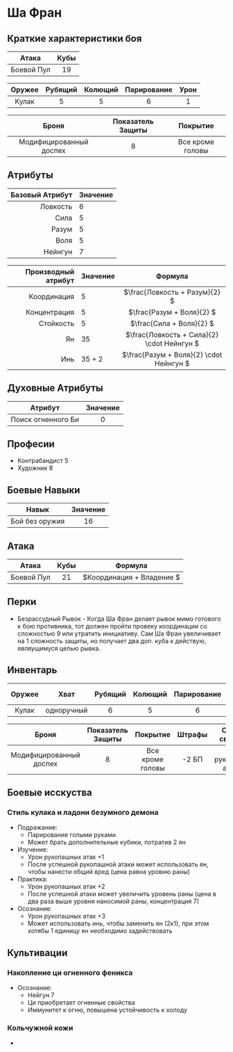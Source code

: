 # Ша Фран

## Краткие характеристики боя

| Атака      | Кубы |
|:----------:|:----:|
| Боевой Пул | 19   | 

| Оружее               | Рубящий | Колющий | Парирование | Урон  |
|:--------------------:|:-------:|:-------:|:-----------:|:-----:|
| Кулак                | 5       | 5       | 6           | 1     |

| Броня                   | Показатель Защиты | Покрытие         |
|:-----------------------:|:-----------------:|:----------------:|
| Модифицированный доспех | 8                 | Все кроме головы |

## Атрибуты

| Базовый Атрибут  | Значение |
|-----------------:|:---------|
| Ловкость         |    6     |
| Сила             |    5     |
| Разум            |    5     |
| Воля             |    5     |
| Нейнгун          |    7     |

| Производный атрибут | Значение | Формула                                     |
|--------------------:|:---------|:-------------------------------------------:|
| Координация         | 5        | $\frac{Ловкость + Разум}{2}               $ |
| Концентрация        | 5        | $\frac{Разум + Воля}{2}                   $ |
| Стойкость           | 5        | $\frac{Сила + Воля}{2}                    $ |
| Ян                  | 35       | $\frac{Ловкость + Сила}{2} \cdot Нейнгун  $ |
| Инь                 | 35 + 2   | $\frac{Разум + Воля}{2} \cdot Нейнгун     $ |

## Духовные Атрибуты

| Атрибут            | Значение |
|:------------------:|:--------:|
| Поиск огненного Би |   0      |

## Професии

+ Контрабандист 5
+ Художник 8

## Боевые Навыки

| Навык                  | Значение |
|:----------------------:|:--------:|
| Бой без оружия         | 16       |

## Атака

| Атака      | Кубы | Формула                    |
|:----------:|:----:|:--------------------------:|
| Боевой Пул | 21   | $Координация + Владение $ |

## Перки

+ Безрассудный Рывок - Когда Ша Фран делает рывок мимо готового к бою противника, тот должен пройти провеку координации со сложностью 9 или утратить инициативу. Сам Ша Фран увеличивает на 1 сложность защиты, но получает два доп. куба к действую, являущимуся целью рывка.

## Инвентарь

| Оружее               | Хват              | Рубящий | Колющий | Парирование | Урон  | Особые Свойства              |
|:--------------------:|:-----------------:|:-------:|:-------:|:-----------:|:-----:|:----------------------------:|
| Кулак                | одноручный        | 6       | 5       | 6           | -3    |                              |

| Броня                   | Показатель Защиты | Покрытие         | Штрафы | Особые свойства             |
|:-----------------------:|:-----------------:|:----------------:|:------:|:---------------------------:|
| Модифицированный доспех | 8                 | Все кроме головы | -2 БП  | Урон рукопашных атак $+1$   |

## Боевые исскуства

### Стиль кулака и ладони безумного демона

+ Подражание:
  + Парирование голыми руками
  + Может брать дополнительные кубики, потратив 2 ян
+ Изучение:
  + Урон рукопашных атак $+1$
  + После успешной рукопашной атаки может использовать ян, чтобы нанести общий вред (цена равна уровню раны)
+ Практика:
  + Урон рукопашных атак $+2$
  + После успешной атаки может увеличить уровень раны (цена в два раза выше уровня наносимой раны, концентрация 7)
+ Осознание:
  + Урон рукопашных атак $+3$
  + Может использовать инь, чтобы заменить ян (2к1), при этом хотябы 1 единицу ян необходимо задействовать
 
## Культивации

### Накопление ци огненного феникса

+ Осознание:
  + Нейгун $7$
  + Ци приобретает огненные свойства
  + Иммунитет к огню, повышена устойчивость к холоду

### Кольчужной кожи

+ 

